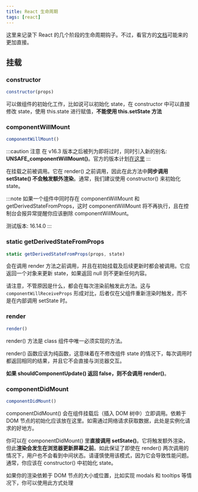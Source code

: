 ```yaml
---
title: React 生命周期
tags: [react]
---
```


这里来记录下 React 的几个阶段的生命周期钩子。不过，看官方的[文档](https://zh-hans.reactjs.org/docs/react-component.html#the-component-lifecycle)可能来的更加直接。

<!--truncate-->

## 挂载

### constructor

```js
constructor(props)
```

可以做组件的初始化工作，比如说可以初始化 state，在 constructor 中可以直接修改 state，使用 this.state 进行赋值，**不能使用 this.setState 方法**

### componentWillMount

```js
componentWillMount()
```

:::caution 注意
在 v16.3 版本之后被列为即将过时，同时引入新的别名: **UNSAFE_componentWillMount()**。官方的版本计划[在这里](https://zh-hans.reactjs.org/blog/2018/03/27/update-on-async-rendering.html)
:::

在挂载之前被调用。它在 render() 之前调用，因此在此方法中**同步调用 setState() 不会触发额外渲染**。通常，我们建议使用 constructor() 来初始化 state。

:::note
如果一个组件中同时存在 componentWillMount 和 getDerivedStateFromProps，这时 componentWillMount 将不再执行，且在控制台会报异常提醒你应该删除 componentWillMount。

测试版本: 16.14.0
:::

### static getDerivedStateFromProps

```js
static getDerivedStateFromProps(props, state)
```

会在调用 render 方法之前调用，并且在初始挂载及后续更新时都会被调用。它应返回一个对象来更新 state，如果返回 null 则不更新任何内容。

请注意，不管原因是什么，都会在每次渲染前触发此方法。这与 `componentWillReceiveProps` 形成对比，后者仅在父组件重新渲染时触发，而不是在内部调用 setState 时。

### render

```js
render()
```

render() 方法是 class 组件中唯一必须实现的方法。

render() 函数应该为纯函数，这意味着在不修改组件 state 的情况下，每次调用时都返回相同的结果，并且它不会直接与浏览器交互。

**如果 shouldComponentUpdate() 返回 false，则不会调用 render()**。

### componentDidMount

```js
componentDidMount()
```

componentDidMount() 会在组件挂载后（插入 DOM 树中）立即调用。依赖于 DOM 节点的初始化应该放在这里。如需通过网络请求获取数据，此处是实例化请求的好地方。

你可以在 componentDidMount() 里**直接调用 setState()**。它将触发额外渲染，但此**渲染会发生在浏览器更新屏幕之前**。如此保证了即使在 render() 两次调用的情况下，用户也不会看到中间状态。请谨慎使用该模式，因为它会导致性能问题。通常，你应该在 constructor() 中初始化 state。

如果你的渲染依赖于 DOM 节点的大小或位置，比如实现 modals 和 tooltips 等情况下，你可以使用此方式处理

